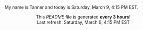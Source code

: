 My name is Tanner and today is Saturday, March 9, 4:15 PM EST.

<p align="center">This <i>README</i> file is generated <b>every 3 hours</b>!</br>Last refresh: Saturday, March 9, 4:15 PM EST<br /></p>
